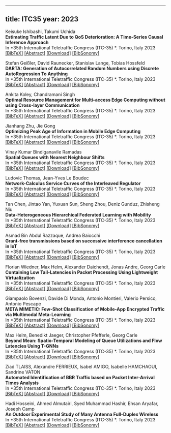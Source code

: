 
---
title: ITC35
year: 2023
---

Keisuke Ishibashi, Takumi Uchida<br/>
**Estimating Traffic Latent Due to QoS Deterioration: A Time-Series Causal Inference Approach**<br/>
In *35th International Teletraffic Congress (ITC-35) *. Torino, Italy 2023<br/>
[\[BibTeX\]](javascript:toggleVis('itcpaper1'))
[\[Abstract\]](javascript:toggleVis('abstract_1'))
[\[Download\]](https://puma2.inet.tu-berlin.de/~oliver/itc-library/itc35//itc2023-final1.pdf)
[\[BibSonomy\]]()

<div id="itcpaper1" style="display: none;" class="bibtex">
    @inproceedings{  ,
        title         = { Estimating Traffic Latent Due to QoS Deterioration: A Time-Series Causal Inference Approach },
        year          = { 2023 },
        address       = { Torino, Italy },
        author        = { Keisuke Ishibashi, Takumi Uchida },
        booktitle     = { 35th International Teletraffic Congress (ITC-35)  },
        month         = { September },
        pages         = { 1 -- 6 }
    }
</div>
<div id="abstract_1" style="display: none;" class="abstract">
    <strong>Abstract:</strong> We propose a method for estimating the impact of QoS (Quality of Service) degradation on users/applications through the resulting reduction in traffic. QoS degradation often leads to a degradation in QoE (Quality of Experience), which may prompt users to abandon applications or cause applications to reduce content size to prevent abandonment. In both cases, traffic is reduced. By observing such traffic reduction, we can estimate the impact of QoS degradation on users/applications as QoE degradation, which is useful for network/service operation but difficult to measure. Additionally, this estimation allows for accurate traffic engineering and network design by estimating the original traffic demand before reduction.

To estimate the impact, we use a causal inference approach, where the impact can be viewed as a causality from QoS degradation to traffic reduction. Existing causal inference techniques assume a one-way relationship between cause-and-effect variables, but in our case, QoS degradation is mostly caused by traffic increase, thus creating a two-way relationship. Here, we can expect that these two causalities have different timescales, thus if we observe them as a multi-variate time series with appropriate temporal granularity, then we can separate them as "two" one-way relationships to estimate the causality. However, the estimation of the time series is still prone to both bias and variance problems, which we address through our proposed multi-source iterative causal inference method. We evaluate the applicability of our method through simulations, specifically by utilizing appropriate temporal granularity. Additionally, we confirm that our method can estimate the original traffic demand.
</div>

Stefan Geißler, David Raunecker, Stanislav Lange, Tobias Hossfeld<br/>
**DARTA: Generation of Autocorrelated Random Numbers using Discrete AutoRegression To Anything**<br/>
In *35th International Teletraffic Congress (ITC-35) *. Torino, Italy 2023<br/>
[\[BibTeX\]](javascript:toggleVis('itcpaper2'))
[\[Abstract\]](javascript:toggleVis('abstract_2'))
[\[Download\]](https://puma2.inet.tu-berlin.de/~oliver/itc-library/itc35//itc2023-final3.pdf)
[\[BibSonomy\]]()

<div id="itcpaper2" style="display: none;" class="bibtex">
    @inproceedings{  ,
        title         = { DARTA: Generation of Autocorrelated Random Numbers using Discrete AutoRegression To Anything },
        year          = { 2023 },
        address       = { Torino, Italy },
        author        = { Stefan Geißler, David Raunecker, Stanislav Lange, Tobias Hossfeld },
        booktitle     = { 35th International Teletraffic Congress (ITC-35)  },
        month         = { September },
        pages         = { 1 -- 9 }
    }
</div>
<div id="abstract_2" style="display: none;" class="abstract">
    <strong>Abstract:</strong> Machine-to-machine communications often exhibit autocorrelated arrival processes of IP packets, which necessitates considering this autocorrelation in the analysis of modern communication systems like 5G and future 6G deployments. Discrete-event simulations are suitable for analyzing these complex systems. The AutoRegression To Anything (ARTA) model is commonly used to generate autocorrelated processes with arbitrary autocorrelation structures. Our work introduces the Discrete AutoRegression To Anything (DARTA) model, which extends ARTA and improves performance and numerical computation by using discrete random processes with appropriate time discretization. We evaluate DARTA's performance through a comprehensive parameter study, focusing on its distribution matching capability, configured autocorrelation, and runtime. Our results demonstrate the effectiveness and practicality of DARTA, showing its ability to generate discrete autocorrelated stochastic processes more efficiently than existing deterministic ARTA approaches. We provide a ready-to-use implementation of our proof-of-concept implementation.
</div>

Ankita Koley, Chandramani Singh<br/>
**Optimal Resource Management for Multi-access Edge Computing without using Cross-layer Communication**<br/>
In *35th International Teletraffic Congress (ITC-35) *. Torino, Italy 2023<br/>
[\[BibTeX\]](javascript:toggleVis('itcpaper3'))
[\[Abstract\]](javascript:toggleVis('abstract_3'))
[\[Download\]](https://puma2.inet.tu-berlin.de/~oliver/itc-library/itc35//itc2023-final13.pdf)
[\[BibSonomy\]]()

<div id="itcpaper3" style="display: none;" class="bibtex">
    @inproceedings{  ,
        title         = { Optimal Resource Management for Multi-access Edge Computing without using Cross-layer Communication },
        year          = { 2023 },
        address       = { Torino, Italy },
        author        = { Ankita Koley, Chandramani Singh },
        booktitle     = { 35th International Teletraffic Congress (ITC-35)  },
        month         = { September },
        pages         = { 1 -- 9 }
    }
</div>
<div id="abstract_3" style="display: none;" class="abstract">
    <strong>Abstract:</strong> We consider a Multi-access Edge Computing (MEC) system with a cloud server, a base station (BS) and an MEC server attached to it. The resource constrained MEC server can
be dynamically configured to serve different classes of services. The users send all the service requests to the BS which in turn keeps a subset of the requests to be served at the MEC and forwards others to the cloud server. The service requests that are processed at the MEC server incur queuing and processing delays whereas those that are sent to the cloud only incur fixed processing delays. Throughput and delay optimality warrant uplink packet scheduling at the users, MEC server configuration and service scheduling at the BS, and service forwarding to the cloud accounting for the system state. Traditional solutions to
this resource management problem, e.g., those based on back-pressure, entail cross-layer message exchange. We develop two virtual queue-based drift-plus-penalty algorithms that do not require cross-layer communication, are throughput optimal, and
achieve the optimal delay arbitrarily closely. The algorithms offer a tradeoff between the queuing and processing delays at the MEC server and the service processing delay at the cloud. We illustrate the performance of the algorithms via simulations.
</div>

Jianhang Zhu, Jie Gong<br/>
**Optimizing Peak Age of Information in Mobile Edge Computing**<br/>
In *35th International Teletraffic Congress (ITC-35) *. Torino, Italy 2023<br/>
[\[BibTeX\]](javascript:toggleVis('itcpaper4'))
[\[Abstract\]](javascript:toggleVis('abstract_4'))
[\[Download\]](https://puma2.inet.tu-berlin.de/~oliver/itc-library/itc35//itc2023-final29.pdf)
[\[BibSonomy\]]()

<div id="itcpaper4" style="display: none;" class="bibtex">
    @inproceedings{  ,
        title         = { Optimizing Peak Age of Information in Mobile Edge Computing },
        year          = { 2023 },
        address       = { Torino, Italy },
        author        = { Jianhang Zhu, Jie Gong },
        booktitle     = { 35th International Teletraffic Congress (ITC-35)  },
        month         = { September },
        pages         = { 1 -- 9 }
    }
</div>
<div id="abstract_4" style="display: none;" class="abstract">
    <strong>Abstract:</strong> Recently, information freshness in real-time monitoring systems has received increasing attention. Age of Information (AoI) has emerged as a metric for measuring the information
freshness. In many applications, the information embedded in an
update packet needs to be computed before delivering to a destination. Mobile edge computing (MEC) can efficiently accomplish
the computing process. In the MEC system, transmission process
and computation process are coupled together, jointly affecting
freshness. In this paper, we consider minimizing the average peak
AoI (PAoI) in an MEC system, where each update is received and
computed by an edge server before delivering to the destination.
We consider the generate-at-will source model and study when to
generate a new update. We prove that the fixed threshold policy
is optimal for arbitrary transmission time and computation time
distributions. Our numerical simulation results not only validate
the theoretical findings, but also demonstrate the behaviors of the
average PAoI versus the mean transmission time and the mean
computation time.
</div>

Vinay Kumar Bindiganavile Ramadas<br/>
**Spatial Queues with Nearest Neighbour Shifts**<br/>
In *35th International Teletraffic Congress (ITC-35) *. Torino, Italy 2023<br/>
[\[BibTeX\]](javascript:toggleVis('itcpaper5'))
[\[Abstract\]](javascript:toggleVis('abstract_5'))
[\[Download\]](https://puma2.inet.tu-berlin.de/~oliver/itc-library/itc35//itc2023-final32.pdf)
[\[BibSonomy\]]()

<div id="itcpaper5" style="display: none;" class="bibtex">
    @inproceedings{  ,
        title         = { Spatial Queues with Nearest Neighbour Shifts },
        year          = { 2023 },
        address       = { Torino, Italy },
        author        = { Vinay Kumar Bindiganavile Ramadas },
        booktitle     = { 35th International Teletraffic Congress (ITC-35)  },
        month         = { September },
        pages         = { 1 -- 5 }
    }
</div>
<div id="abstract_5" style="display: none;" class="abstract">
    <strong>Abstract:</strong> Motivated primarily by electric vehicles (EV) queueing at charging stations, in this work we study multiple server queues on a Euclidean space. We consider $N$ servers that are distributed uniformly in $[0,1]^d$. Customers or EV users arrive at the servers according to Poisson processes of intensity $\lambda$. However, they probabilistically decide whether to join the queue they arrived at, or move to one of the nearest neighbours. The strategy followed by the customers affects the load on the servers in the long run. In this paper, we are interested in characterizing the fraction of servers that bear a larger load as compared to when the users do not follow any strategy, i.e., they join the queue they arrive at. These are called \emph{overloaded servers}. We evaluate the expected fraction of overloaded servers in the system for the one dimensional case ($d=1$) when the users follow probabilistic nearest neighbour shift strategies.
</div>

Ludovic Thomas, Jean-Yves Le Boudec<br/>
**Network-Calculus Service Curves of the Interleaved Regulator**<br/>
In *35th International Teletraffic Congress (ITC-35) *. Torino, Italy 2023<br/>
[\[BibTeX\]](javascript:toggleVis('itcpaper6'))
[\[Abstract\]](javascript:toggleVis('abstract_6'))
[\[Download\]](https://puma2.inet.tu-berlin.de/~oliver/itc-library/itc35//itc2023-final35.pdf)
[\[BibSonomy\]]()

<div id="itcpaper6" style="display: none;" class="bibtex">
    @inproceedings{  ,
        title         = { Network-Calculus Service Curves of the Interleaved Regulator },
        year          = { 2023 },
        address       = { Torino, Italy },
        author        = { Ludovic Thomas, Jean-Yves Le Boudec },
        booktitle     = { 35th International Teletraffic Congress (ITC-35)  },
        month         = { September },
        pages         = { 1 -- 9 }
    }
</div>
<div id="abstract_6" style="display: none;" class="abstract">
    <strong>Abstract:</strong> The interleaved regulator (implemented by IEEE TSN Asynchronous Traffic Shaping) is used in time-sensitive networks for reshaping the flows with per-flow contracts. When applied to an aggregate of flows that come from a FIFO system, an interleaved regulator that reshapes the flows with their initial contracts does not increase the worst-case delay of the aggregate. This shaping-for-free property supports the computation of end-to-end latency bounds and the validation of the network’s timing requirements. A common method to establish the properties of a network element is to obtain a network-calculus service-curve model. The existence of such a model for the interleaved regulator remains an open question. If a service-curve model were found for the interleaved regulator, then the analysis of this mechanism would no longer be limited to the situations where the shaping-for-free holds, which would widen its use in time-sensitive networks. In this paper, we investigate if network-calculus service curves can capture the behavior of the interleaved regulator. We find that an interleaved regulator placed outside of the shaping-for-free requirements (after a non-FIFO system) can yield unbounded latencies. Consequently, we prove that no network-calculus service curve exists to explain the interleaved regulator’s behavior. It is still possible to find non-trivial service curves for the interleaved regulator. However, their long-term rate cannot be large enough to provide any guarantee (specifically, we prove that for the regulators that process at least four flows with the same contract, the long-term rate of any service curve is upper bounded by three times the rate of the per-flow contract).
</div>

Tan Chen, Jintao Yan, Yuxuan Sun, Sheng Zhou, Deniz Gunduz, Zhisheng Niu<br/>
**Data-Heterogeneous Hierarchical Federated Learning with Mobility**<br/>
In *35th International Teletraffic Congress (ITC-35) *. Torino, Italy 2023<br/>
[\[BibTeX\]](javascript:toggleVis('itcpaper7'))
[\[Abstract\]](javascript:toggleVis('abstract_7'))
[\[Download\]](https://puma2.inet.tu-berlin.de/~oliver/itc-library/itc35//itc2023-final38.pdf)
[\[BibSonomy\]]()

<div id="itcpaper7" style="display: none;" class="bibtex">
    @inproceedings{  ,
        title         = { Data-Heterogeneous Hierarchical Federated Learning with Mobility },
        year          = { 2023 },
        address       = { Torino, Italy },
        author        = { Tan Chen, Jintao Yan, Yuxuan Sun, Sheng Zhou, Deniz Gunduz, Zhisheng Niu },
        booktitle     = { 35th International Teletraffic Congress (ITC-35)  },
        month         = { September },
        pages         = { 1 -- 5 }
    }
</div>
<div id="abstract_7" style="display: none;" class="abstract">
    <strong>Abstract:</strong> Federated learning enables distributed training of machine learning (ML) models across multiple devices in a privacy-preserving manner. Hierarchical federated learning (HFL) is further proposed to meet the requirements of both latency and coverage. In this paper, we consider a data-heterogeneous HFL scenario with mobility, mainly targeting vehicular networks. We derive the convergence upper bound of HFL with respect to mobility and data heterogeneity, and analyze how mobility impacts the performance of HFL. While mobility is considered as a challenge from a communication point of view, our goal here is to exploit mobility to improve the learning performance by mitigating data heterogeneity. Simulation results verify the analysis and show that mobility can indeed improve the model accuracy by up to 15.1\% when training a convolutional neural network on the CIFAR-10 dataset using HFL.
</div>

Asmad Bin Abdul Razzaque, Andrea Baiocchi<br/>
**Grant-free transmissions based on successive interference cancellation in IoT**<br/>
In *35th International Teletraffic Congress (ITC-35) *. Torino, Italy 2023<br/>
[\[BibTeX\]](javascript:toggleVis('itcpaper8'))
[\[Abstract\]](javascript:toggleVis('abstract_8'))
[\[Download\]](https://puma2.inet.tu-berlin.de/~oliver/itc-library/itc35//itc2023-final70.pdf)
[\[BibSonomy\]]()

<div id="itcpaper8" style="display: none;" class="bibtex">
    @inproceedings{  ,
        title         = { Grant-free transmissions based on successive interference cancellation in IoT },
        year          = { 2023 },
        address       = { Torino, Italy },
        author        = { Asmad Bin Abdul Razzaque, Andrea Baiocchi },
        booktitle     = { 35th International Teletraffic Congress (ITC-35)  },
        month         = { September },
        pages         = { 1 -- 9 }
    }
</div>
<div id="abstract_8" style="display: none;" class="abstract">
    <strong>Abstract:</strong> Advancements in the physical layer design are pushing towards a major re-design of multiple access schemes for Next Generation Wireless Communication Systems. Hence, we turn towards random multiple access. We use a general model to investigate the interplay between random multiple access protocols and physical layer functions, specifically Successive Interference Cancellation (SIC). We focus on the sum-rate metric, which has been shown to exhibit two local maxim as a function of the target Signal to Interference plus Noise Ratio (SINR). The contribution of this paper lies with assessing the sensitivity of the optimal sum-rate to the number of concurrent transmissions, transmission power setting, and imperfect interference cancellation. Furthermore, leveraging the understanding gained on sum-rate optimization, we define a sum-rate optimal adaptive algorithm, when the number of contending nodes varies with time.
</div>

Florian Wiedner, Max Helm, Alexander Daichendt, Jonas Andre, Georg Carle<br/>
**Containing Low Tail-Latencies in Packet Processing Using Lightweight Virtualization**<br/>
In *35th International Teletraffic Congress (ITC-35) *. Torino, Italy 2023<br/>
[\[BibTeX\]](javascript:toggleVis('itcpaper9'))
[\[Abstract\]](javascript:toggleVis('abstract_9'))
[\[Download\]](https://puma2.inet.tu-berlin.de/~oliver/itc-library/itc35//itc2023-final71.pdf)
[\[BibSonomy\]]()

<div id="itcpaper9" style="display: none;" class="bibtex">
    @inproceedings{  ,
        title         = { Containing Low Tail-Latencies in Packet Processing Using Lightweight Virtualization },
        year          = { 2023 },
        address       = { Torino, Italy },
        author        = { Florian Wiedner, Max Helm, Alexander Daichendt, Jonas Andre, Georg Carle },
        booktitle     = { 35th International Teletraffic Congress (ITC-35)  },
        month         = { September },
        pages         = { 1 -- 9 }
    }
</div>
<div id="abstract_9" style="display: none;" class="abstract">
    <strong>Abstract:</strong> Packet processing in current network scenarios faces complex challenges due to the increasing prevalence of requirements such as low latency, high reliability, and resource sharing. Virtualization is a potential solution to mitigate these challenges by enabling resource sharing and on-demand provisioning; however, ensuring high reliability and ultra-low latency remains a key challenge. Since bare-metal systems are often impractical because of high cost and space usage, and virtual machines require substantial additional resources, we evaluate the utilization of containers as a potential lightweight solution for low-latency-enabled packet processing. Herein, we discuss the benefits and drawbacks and encourage the use of container environments in low-latency packet processing when the degree of isolation of customer data is adequate and bare metal systems are unaffordable. Our results demonstrate that containers achieve similar latency performance with more predictable tail-latency behavior compared to bare metal packet processing. Furthermore, we show that the overhead caused by virtualization is negligible in tail latencies.
</div>

Giampaolo Bovenzi, Davide Di Monda, Antonio Montieri, Valerio Persico, Antonio Pescape<br/>
**META MIMETIC: Few-Shot Classification of Mobile-App Encrypted Traffic via Multimodal Meta-Learning**<br/>
In *35th International Teletraffic Congress (ITC-35) *. Torino, Italy 2023<br/>
[\[BibTeX\]](javascript:toggleVis('itcpaper10'))
[\[Abstract\]](javascript:toggleVis('abstract_10'))
[\[Download\]](https://puma2.inet.tu-berlin.de/~oliver/itc-library/itc35//itc2023-final76.pdf)
[\[BibSonomy\]]()

<div id="itcpaper10" style="display: none;" class="bibtex">
    @inproceedings{  ,
        title         = { META MIMETIC: Few-Shot Classification of Mobile-App Encrypted Traffic via Multimodal Meta-Learning },
        year          = { 2023 },
        address       = { Torino, Italy },
        author        = { Giampaolo Bovenzi, Davide Di Monda, Antonio Montieri, Valerio Persico, Antonio Pescape },
        booktitle     = { 35th International Teletraffic Congress (ITC-35)  },
        month         = { September },
        pages         = { 1 -- 9 }
    }
</div>
<div id="abstract_10" style="display: none;" class="abstract">
    <strong>Abstract:</strong> Despite its proven effectiveness in classifying encrypted network traffic, deep learning requires large amounts of labeled data to feed typical data-hungry training processes. Few-shot learning provides means to overcome these limitations, supporting classification tasks related to traffic with few labeled data available. Its extensive investigation in other domains notwithstanding (e.g., computer vision), it has been only preliminarily adopted for classifying encrypted traffic.

In this work, we design and evaluate META MIMETIC a novel multimodal few-shot learning solution for classifying mobile-app encrypted traffic. The proposal is based on the meta-learning paradigm and introduces enhancements via the adoption of a multimodal feature extractor trained via a novel ad-hoc meta-learning procedure. Since META MIMETIC is orthogonal to the specific few-shot learning approach, in our experimentation, we adapt it to a number of different meta-learning approaches (namely \textit{MatchingNet}, \textit{ProtoNet}, \textit{RelationNet}, \textit{MetaOptNet}, \textit{fo-MAML}, and \textit{ANIL}). We provide an empirical assessment of these approaches, considering the Mirage-2019 dataset as a test bench. Results show that META MIMETIC represents the best trade-off in terms of performance and complexity in mobile-app traffic classification (up to 91% F1-score) when compared to state-of-the-art solutions. The in-depth analysis of the performance of its components allows us to shed light on the multimodal internal mechanisms and further improve classification performance. Finally, we demonstrate the robustness of our proposal (only ≈ 2% F1-score drop) against the next variations introduced by the TLS 1.3 encryption that may impair the information exploitable by payload-based traffic classifiers.
</div>

Max Helm, Benedikt Jaeger, Christopher Pfefferle, Georg Carle<br/>
**Beyond Mean: Spatio-Temporal Modeling of Queue Utilizations and Flow Latencies Using T-GNNs**<br/>
In *35th International Teletraffic Congress (ITC-35) *. Torino, Italy 2023<br/>
[\[BibTeX\]](javascript:toggleVis('itcpaper11'))
[\[Abstract\]](javascript:toggleVis('abstract_11'))
[\[Download\]](https://puma2.inet.tu-berlin.de/~oliver/itc-library/itc35//itc2023-final91.pdf)
[\[BibSonomy\]]()

<div id="itcpaper11" style="display: none;" class="bibtex">
    @inproceedings{  ,
        title         = { Beyond Mean: Spatio-Temporal Modeling of Queue Utilizations and Flow Latencies Using T-GNNs },
        year          = { 2023 },
        address       = { Torino, Italy },
        author        = { Max Helm, Benedikt Jaeger, Christopher Pfefferle, Georg Carle },
        booktitle     = { 35th International Teletraffic Congress (ITC-35)  },
        month         = { September },
        pages         = { 1 -- 9 }
    }
</div>
<div id="abstract_11" style="display: none;" class="abstract">
    <strong>Abstract:</strong> Network planning and control require precise, reliable, and dynamic digital network models to easily obtain performance metrics. One central performance metric in any network is the end-to-end latency of connections which can be inferred from queue utilizations along its path. Models take a variety of forms: simulation, emulation, stochastic and deterministic formal methods, and machine-learning-based or -assisted approaches. Simulation and emulation require either too much computational time or too many hardware resources, while formal methods often have a high computational complexity leading to poor scalability. Machine-learning-based methods scale better to larger problem spaces, however, current approaches mainly concentrate on mean performance metric predictions. We show that such an approach can be extended to predict queue utilization and end-to-end latency behavior over time in dynamic networks. This is achieved by utilizing Temporal Graph Neural Networks (T-GNNs) which can model spatio-temporal dependencies. The approach achieves a mean queue utilization error of 5.5% and a flow-level end-to-end latency MARE of 5%-55% depending on time resolution over 100 random topologies. We show that this approach outperforms a non-temporal, static Graph Neural Network (GNN) on the same task in terms of capturing dynamic network behavior such as queue build-up and draining. The approach performs similar to related work while increasing flow rates by up to three orders of magnitude-this improvement is bought with a trade-off in supported scheduling mechanisms and traffic patterns. Our results show that such a T-GNN approach can be useful for performance modeling of high data rate flows in dynamic networks.
</div>

Ziad TLAISS, Alexandre FERRIEUX, Isabel AMIGO, Isabelle HAMCHAOUI, Sandrine VATON<br/>
**Automated Identification of BBR Traffic based on Packet Inter-Arrival Times Analysis**<br/>
In *35th International Teletraffic Congress (ITC-35) *. Torino, Italy 2023<br/>
[\[BibTeX\]](javascript:toggleVis('itcpaper12'))
[\[Abstract\]](javascript:toggleVis('abstract_12'))
[\[Download\]](https://puma2.inet.tu-berlin.de/~oliver/itc-library/itc35//itc2023-final93.pdf)
[\[BibSonomy\]]()

<div id="itcpaper12" style="display: none;" class="bibtex">
    @inproceedings{  ,
        title         = { Automated Identification of BBR Traffic based on Packet Inter-Arrival Times Analysis },
        year          = { 2023 },
        address       = { Torino, Italy },
        author        = { Ziad TLAISS, Alexandre FERRIEUX, Isabel AMIGO, Isabelle HAMCHAOUI, Sandrine VATON },
        booktitle     = { 35th International Teletraffic Congress (ITC-35)  },
        month         = { September },
        pages         = { 1 -- 9 }
    }
</div>
<div id="abstract_12" style="display: none;" class="abstract">
    <strong>Abstract:</strong> The Internet is a complex and constantly evolving system, and congestion control algorithms play a crucial role in ensuring its functioning by managing network performance. These algorithms regulate the flow of data within a network and optimize data transmission for efficiency and effectiveness. They do this by continuously estimating available network resources and adjusting the data transmission rate accordingly.

For network operators, identifying the congestion control algorithms being used on their network is essential to gain valuable insights into network performance and device behavior. This information can help them gain a better understanding of how the network is being utilized and which algorithms are most effective in different scenarios. With a clear understanding of the congestion control algorithms in use, they can make decisions about network design, configuration, and management.

Nowadays, over 85\% of total Internet traffic is TCP traffic. TCP uses different congestion control algorithms, of which BBR and CUBIC represent 73\% of the total TCP traffic. In this work, we present a method for automatically identifying BBR traffic on the Internet. Our method relies on analyzing packet inter-arrival times, specifically comparing the distribution of packet inter-arrival times during the Slow-Start state of a BBR capture with those of a CUBIC capture. We introduce a model that allows us to detect the silence period after packet bursts that are present in almost all non-BBR congestion control algorithms. This method is characterized by a very simple frontend signal processing that exploits the algorithms' core principles, allowing for a tiny parameter space dimension (two), which is sufficient for robust discrimination: an error rate of 4.1\% was obtained on a test dataset independent from training.
</div>

Hadi Hosseini, Ahmed Almutairi, Syed Muhammad Hashir, Ehsan Aryafar, Joseph Camp<br/>
**An Outdoor Experimental Study of Many Antenna Full-Duplex Wireless**<br/>
In *35th International Teletraffic Congress (ITC-35) *. Torino, Italy 2023<br/>
[\[BibTeX\]](javascript:toggleVis('itcpaper13'))
[\[Abstract\]](javascript:toggleVis('abstract_13'))
[\[Download\]](https://puma2.inet.tu-berlin.de/~oliver/itc-library/itc35//itc2023-final94.pdf)
[\[BibSonomy\]]()

<div id="itcpaper13" style="display: none;" class="bibtex">
    @inproceedings{  ,
        title         = { An Outdoor Experimental Study of Many Antenna Full-Duplex Wireless },
        year          = { 2023 },
        address       = { Torino, Italy },
        author        = { Hadi Hosseini, Ahmed Almutairi, Syed Muhammad Hashir, Ehsan Aryafar, Joseph Camp },
        booktitle     = { 35th International Teletraffic Congress (ITC-35)  },
        month         = { September },
        pages         = { 1 -- 5 }
    }
</div>
<div id="abstract_13" style="display: none;" class="abstract">
    <strong>Abstract:</strong> Full-duplex (FD) wireless communication refers to a communication system in which both ends of a wireless link transmit and receive data simultaneously and on the same frequency band. One of the major challenges of FD communication is self-interference (SI), which refers to the interference caused by transmitting elements of a radio to its own receiving elements. Fully digital beamforming is a technique used to conduct beamforming and has been recently repurposed to also reduce SI. However, the cost of fully digital systems (e.g., base stations) dramatically increases with the increase in the number of antennas as these systems use a separate Tx-Rx RF chain for each antenna element. Hybrid beamforming systems use a much smaller number of RF chains to feed the same number of antennas, and hence can significantly reduce the deployment
cost. In this paper, we aim to quantify the performance gap between these two radio architectures in terms of SI cancellation and system capacity in FD multi-user MIMO setups. We first obtained over-the-air channel measurement data on two outdoor massive MIMO deployments over the course of three months. We next study two state-of-the-art transmit beamforming based FD systems for fully digital and hybrid architectures. We show that the hybrid beamforming system can achieve 80-97% of the fully digital system capacity, depending on the number of clients.
</div>
